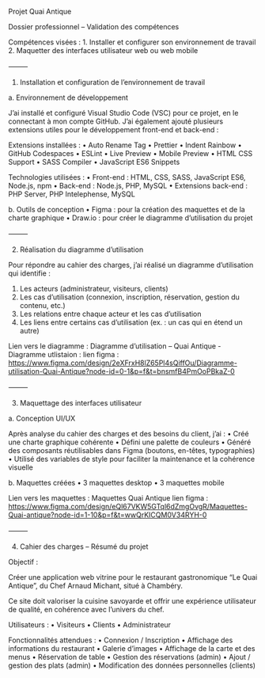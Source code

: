 Projet Quai Antique

Dossier professionnel – Validation des compétences

Compétences visées : 1. Installer et configurer son environnement de travail 2. Maquetter des interfaces utilisateur web ou web mobile

⸻

1. Installation et configuration de l’environnement de travail

a. Environnement de développement

J’ai installé et configuré Visual Studio Code (VSC) pour ce projet, en le connectant à mon compte GitHub. J’ai également ajouté plusieurs extensions utiles pour le développement front-end et back-end :

Extensions installées :
• Auto Rename Tag
• Prettier
• Indent Rainbow
• GitHub Codespaces
• ESLint
• Live Preview
• Mobile Preview
• HTML CSS Support
• SASS Compiler
• JavaScript ES6 Snippets

Technologies utilisées :
• Front-end : HTML, CSS, SASS, JavaScript ES6, Node.js, npm
• Back-end : Node.js, PHP, MySQL
• Extensions back-end : PHP Server, PHP Intelephense, MySQL

b. Outils de conception
• Figma : pour la création des maquettes et de la charte graphique
• Draw.io : pour créer le diagramme d’utilisation du projet

⸻

2. Réalisation du diagramme d’utilisation

Pour répondre au cahier des charges, j’ai réalisé un diagramme d’utilisation qui identifie :

1. Les acteurs (administrateur, visiteurs, clients)
2. Les cas d’utilisation (connexion, inscription, réservation, gestion du contenu, etc.)
3. Les relations entre chaque acteur et les cas d’utilisation
4. Les liens entre certains cas d’utilisation (ex. : un cas qui en étend un autre)

Lien vers le diagramme :
Diagramme d’utilisation – Quai Antique
-Diagramme utlistaion : lien figma : https://www.figma.com/design/2eXFrxH8lZ65Pl4sQiffOu/Diagramme-utilisation-Quai-Antique?node-id=0-1&p=f&t=bnsmfB4PmOoPBkaZ-0

⸻

3. Maquettage des interfaces utilisateur

a. Conception UI/UX

Après analyse du cahier des charges et des besoins du client, j’ai :
• Créé une charte graphique cohérente
• Défini une palette de couleurs
• Généré des composants réutilisables dans Figma (boutons, en-têtes, typographies)
• Utilisé des variables de style pour faciliter la maintenance et la cohérence visuelle

b. Maquettes créées
• 3 maquettes desktop
• 3 maquettes mobile

Lien vers les maquettes :
Maquettes Quai Antique
lien figma : https://www.figma.com/design/eQl67VKW5GTql6dZmgOvgR/Maquettes-Quai-antique?node-id=1-10&p=f&t=wwQrKICQM0V34RYH-0

⸻

4. Cahier des charges – Résumé du projet

Objectif :

Créer une application web vitrine pour le restaurant gastronomique “Le Quai Antique”, du Chef Arnaud Michant, situé à Chambéry.

Ce site doit valoriser la cuisine savoyarde et offrir une expérience utilisateur de qualité, en cohérence avec l’univers du chef.

Utilisateurs :
• Visiteurs
• Clients
• Administrateur

Fonctionnalités attendues :
• Connexion / Inscription
• Affichage des informations du restaurant
• Galerie d’images
• Affichage de la carte et des menus
• Réservation de table
• Gestion des réservations (admin)
• Ajout / gestion des plats (admin)
• Modification des données personnelles (clients)
